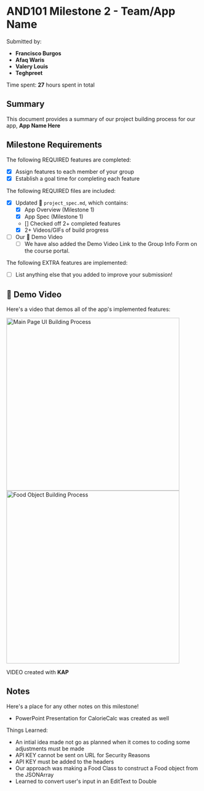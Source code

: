 # AND101 Milestone 2 - **Team/App Name**

Submitted by:
- **Francisco Burgos**
- **Afaq Waris**
- **Valery Louis**
- **Teghpreet**

Time spent: **27** hours spent in total

## Summary

This document provides a summary of our project building process for our app, **App Name Here**

## Milestone Requirements

<!-- Please be sure to change the [ ] to [x] for any features you completed.  If a feature is not checked [x], you might miss the points for that item! -->

The following REQUIRED features are completed:

- [X] Assign features to each member of your group
- [X] Establish a goal time for completing each feature

The following REQUIRED files are included:

- [X] Updated 📄 `project_spec.md`, which contains:
    - [X] App Overview (Milestone 1)
    - [X] App Spec (Milestone 1)
    - [] Checked off 2+ completed features
    - [X] 2+ Videos/GIFs of build progress

- [ ] Our 🎥 Demo Video
    - [ ] We have also added the Demo Video Link to the Group Info Form on the course portal.

The following EXTRA features are implemented:

- [ ] List anything else that you added to improve your submission!

## 🎥 Demo Video

Here's a video that demos all of the app's implemented features:

<img src='Videos/UI_Building_Process.mp4' title='Main Page UI Building Process' width='450' alt='Main Page UI Building Process' />
<img src='Videos/Food_Building_Process.mp4' title='Food Object Building Process' width='450' alt='Food Object Building Process' />

VIDEO created with **KAP**

## Notes

Here's a place for any other notes on this milestone!

- PowerPoint Presentation for CalorieCalc was created as well

Things Learned:
- An intial idea made not go as planned when it comes to coding some adjustments must be made
- API KEY cannot be sent on URL for Security Reasons
- API KEY must be added to the headers
- Our approach was making a Food Class to construct a Food object from the JSONArray
- Learned to convert user's input in an EditText to Double 